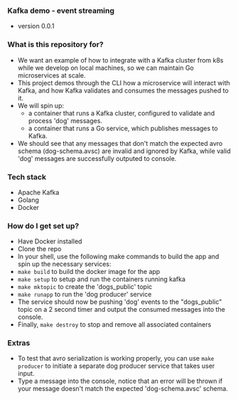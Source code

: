 
### Kafka demo - event streaming
* version 0.0.1

### What is this repository for? ###

* We want an example of how to integrate with a Kafka cluster from k8s while we develop on local machines, so we can maintain Go microservices at scale.
* This project demos through the CLI how a microservice will interact with Kafka, and how Kafka validates and consumes the messages pushed to it.
* We will spin up:
  -  a container that runs a Kafka cluster, configured to validate and process 'dog' messages.
  -  a container that runs a Go service, which publishes messages to Kafka.
* We should see that any messages that don't match the expected avro schema (dog-schema.avsc) are invalid and ignored by Kafka, while valid 'dog' messages are successfully outputed to console.

### Tech stack

* Apache Kafka
* Golang
* Docker

### How do I get set up? ###

* Have Docker installed
* Clone the repo
* In your shell, use the following make commands to build the app and spin up the necessary services:
* ```make build``` to build the docker image for the app
* ```make setup``` to setup and run the containers running kafka
* ```make mktopic``` to create the 'dogs_public' topic
* ```make runapp``` to run the 'dog producer' service
* The service should now be pushing 'dog' events to the "dogs_public" topic on a 2 second timer and output the consumed messages into the console.
* Finally, ```make destroy``` to stop and remove all associated containers

### Extras ###

* To test that avro serialization is working properly, you can use ```make producer``` to initiate a separate dog producer service that takes user input.
* Type a message into the console, notice that an error will be thrown if your message doesn't match the expected 'dog-schema.avsc' schema.
